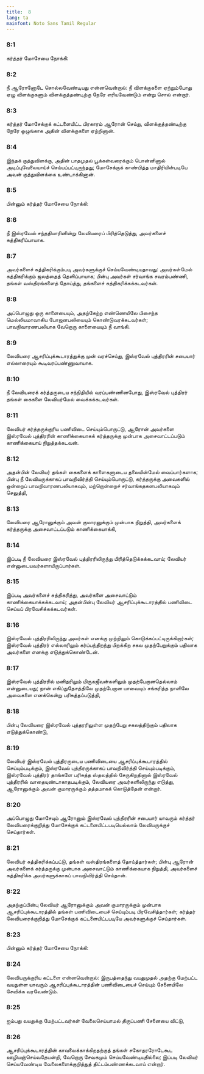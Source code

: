 ```yaml
---
title:  8
lang: ta
mainfont: Noto Sans Tamil Regular
---
```


###  8:1

கர்த்தர் மோசேயை நோக்கி:

###  8:2

நீ ஆரோனோடே சொல்லவேண்டியது என்னவென்றால்: நீ விளக்குகளை ஏற்றும்போது ஏழு விளக்குகளும் விளக்குத்தண்டிற்கு நேரே எரியவேண்டும் என்று சொல் என்றார்.

###  8:3

கர்த்தர் மோசேக்குக் கட்டளையிட்ட பிரகாரம் ஆரோன் செய்து, விளக்குத்தண்டிற்கு நேரே ஒழுங்காக அதின் விளக்குகளை ஏற்றினான்.

###  8:4

இந்தக் குத்துவிளக்கு, அதின் பாதமுதல் பூக்கள்வரைக்கும் பொன்னினால் அடிப்புவேலையாய்ச் செய்யப்பட்டிருந்தது; மோசேக்குக் காண்பித்த மாதிரியின்படியே அவன் குத்துவிளக்கை உண்டாக்கினான்.

###  8:5

பின்னும் கர்த்தர் மோசேயை நோக்கி:

###  8:6

நீ இஸ்ரவேல் சந்ததியாரினின்று லேவியரைப் பிரித்தெடுத்து, அவர்களைச் சுத்திகரிப்பாயாக.

###  8:7

அவர்களைச் சுத்திகரிக்கும்படி அவர்களுக்குச் செய்யவேண்டியதாவது: அவர்கள்மேல் சுத்திகரிக்கும் ஜலத்தைத் தெளிப்பாயாக; பின்பு அவர்கள் சர்வாங்க சவரம்பண்ணி, தங்கள் வஸ்திரங்களைத் தோய்த்து, தங்களைச் சுத்திகரிக்கக்கடவர்கள்.

###  8:8

அப்பொழுது ஒரு காளையையும், அதற்கேற்ற எண்ணெயிலே பிசைந்த மெல்லியமாவாகிய போஜனபலியையும் கொண்டுவரக்கடவர்கள்; பாவநிவாரணபலியாக வேறொரு காளையையும் நீ வாங்கி.

###  8:9

லேவியரை ஆசரிப்புக்கூடாரத்துக்கு முன் வரச்செய்து, இஸ்ரவேல் புத்திரரின் சபையார் எல்லாரையும் கூடிவரப்பண்ணுவாயாக.

###  8:10

நீ லேவியரைக் கர்த்தருடைய சந்நிதியில் வரப்பண்ணினபோது, இஸ்ரவேல் புத்திரர் தங்கள் கைகளை லேவியர்மேல் வைக்கக்கடவர்கள்.

###  8:11

லேவியர் கர்த்தருக்குரிய பணிவிடை செய்யும்பொருட்டு, ஆரோன் அவர்களை இஸ்ரவேல் புத்திரரின் காணிக்கையாகக் கர்த்தருக்கு முன்பாக அசைவாட்டப்படும் காணிக்கையாய் நிறுத்தக்கடவன்.

###  8:12

அதன்பின் லேவியர் தங்கள் கைகளைக் காளைகளுடைய தலையின்மேல் வைப்பார்களாக; பின்பு நீ லேவியருக்காகப் பாவநிவிர்த்தி செய்யும்பொருட்டு, கர்த்தருக்கு அவைகளில் ஒன்றைப் பாவநிவாரணபலியாகவும், மற்றொன்றைச் சர்வாங்கதகனபலியாகவும் செலுத்தி,

###  8:13

லேவியரை ஆரோனுக்கும் அவன் குமாரனுக்கும் முன்பாக நிறுத்தி, அவர்களைக் கர்த்தருக்கு அசைவாட்டப்படும் காணிக்கையாக்கி,

###  8:14

இப்படி நீ லேவியரை இஸ்ரவேல் புத்திரரிலிருந்து பிரித்தெடுக்கக்கடவாய்; லேவியர் என்னுடையவர்களாயிருப்பார்கள்.

###  8:15

இப்படி அவர்களைச் சுத்திகரித்து, அவர்களை அசைவாட்டும் காணிக்கையாக்கக்கடவாய்; அதன்பின்பு லேவியர் ஆசரிப்புக்கூடாரத்தில் பணிவிடை செய்யப் பிரவேசிக்கக்கடவர்கள்.

###  8:16

இஸ்ரவேல் புத்திரரிலிருந்து அவர்கள் எனக்கு முற்றிலும் கொடுக்கப்பட்டிருக்கிறார்கள்; இஸ்ரவேல் புத்திரர் எல்லாரிலும் கர்ப்பந்திறந்து பிறக்கிற சகல முதற்பேறுக்கும் பதிலாக அவர்களை எனக்கு எடுத்துக்கொண்டேன்.

###  8:17

இஸ்ரவேல் புத்திரரில் மனிதரிலும் மிருகஜீவன்களிலும் முதற்பேறானதெல்லாம் என்னுடையது; நான் எகிப்துதேசத்திலே முதற்பேறான யாவையும் சங்கரித்த நாளிலே அவைகளை எனக்கென்று பரிசுத்தப்படுத்தி,

###  8:18

பின்பு லேவியரை இஸ்ரவேல் புத்தரரிலுள்ள முதற்பேறு சகலத்திற்கும் பதிலாக எடுத்துக்கொண்டு,

###  8:19

லேவியர் இஸ்ரவேல் புத்திரருடைய பணிவிடையை ஆசரிப்புக்கூடாரத்தில் செய்யும்படிக்கும், இஸ்ரவேல் புத்திரருக்காகப் பாவநிவிர்த்தி செய்யும்படிக்கும், இஸ்ரவேல் புத்திரர் தாங்களே பரிசுத்த ஸ்தலத்தில் சேருகிறதினால் இஸ்ரவேல் புத்திரரில் வாதையுண்டாகாதபடிக்கும், லேவியரை அவர்களிலிருந்து எடுத்து, ஆரோனுக்கும் அவன் குமாரருக்கும் தத்தமாகக் கொடுத்தேன் என்றார்.

###  8:20

அப்பொழுது மோசேயும் ஆரோனும் இஸ்ரவேல் புத்திரரின் சபையார் யாவரும் கர்த்தர் லேவியரைக்குறித்து மோசேக்குக் கட்டளையிட்டபடியெல்லாம் லேவியருக்குச் செய்தார்கள்.

###  8:21

லேவியர் சுத்திகரிக்கப்பட்டு, தங்கள் வஸ்திரங்களைத் தோய்த்தார்கள்; பின்பு ஆரோன் அவர்களைக் கர்த்தருக்கு முன்பாக அசைவாட்டும் காணிக்கையாக நிறுத்தி, அவர்களைச் சுத்திகரிக்க அவர்களுக்காகப் பாவநிவிர்த்தி செய்தான்.

###  8:22

அதற்குப்பின்பு லேவியர் ஆரோனுக்கும் அவன் குமாரருக்கும் முன்பாக ஆசரிப்புக்கூடாரத்தில் தங்கள் பணிவிடையைச் செய்யும்படி பிரவேசித்தார்கள்; கர்த்தர் லேவியரைக்குறித்து மோசேக்குக் கட்டளையிட்டபடியே அவர்களுக்குச் செய்தார்கள்.

###  8:23

பின்னும் கர்த்தர் மோசேயை நோக்கி:

###  8:24

லேவியருக்குரிய கட்டளை என்னவென்றால்: இருபத்தைந்து வயதுமுதல் அதற்கு மேற்பட்ட வயதுள்ள யாவரும் ஆசரிப்புக்கூடாரத்தின் பணிவிடையைச் செய்யும் சேனையிலே சேவிக்க வரவேண்டும்.

###  8:25

ஐம்பது வயதுக்கு மேற்பட்டவர்கள் வேலைசெய்யாமல் திருப்பணி சேனையை விட்டு,

###  8:26

ஆசரிப்புக்கூடாரத்தின் காவலைக்காக்கிறதற்குத் தங்கள் சகோதரரோடேகூட ஊழியஞ்செய்வதேயன்றி, வேறொரு சேவகமும் செய்யவேண்டியதில்லை; இப்படி லேவியர் செய்யவேண்டிய வேலைகளைக்குறித்துத் திட்டம்பண்ணக்கடவாய் என்றார்.

